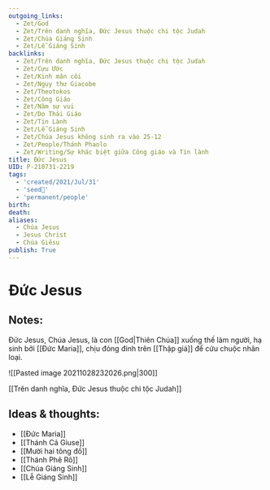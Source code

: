 ```yaml
---
outgoing_links:
  - Zet/God
  - Zet/Trên danh nghĩa, Đức Jesus thuộc chi tộc Judah
  - Zet/Chúa Giáng Sinh
  - Zet/Lễ Giáng Sinh
backlinks:
  - Zet/Trên danh nghĩa, Đức Jesus thuộc chi tộc Judah
  - Zet/Cựu Ước
  - Zet/Kinh mân côi
  - Zet/Ngụy thư Giacobe
  - Zet/Theotokos
  - Zet/Công Giáo
  - Zet/Năm sự vui
  - Zet/Do Thái Giáo
  - Zet/Tin Lành
  - Zet/Lễ Giáng Sinh
  - Zet/Chúa Jesus không sinh ra vào 25-12
  - Zet/People/Thánh Phaolo
  - Zet/Writing/Sự khác biệt giữa Công giáo và Tin lành
title: Đức Jesus
UID: P-210731-2219
tags:
  - 'created/2021/Jul/31'
  - 'seed🥜'
  - 'permanent/people'
birth: 
death: 
aliases:
  - Chúa Jesus
  - Jesus Christ
  - Chúa Giêsu
publish: True
---
```

# Đức Jesus

## Notes:

Đức Jesus, Chúa Jesus, là con [[God|Thiên Chúa]] xuống thế làm người, hạ sinh bởi [[Đức Maria]], chịu đóng đinh trên [[Thập giá]] để cứu chuộc nhân loại.

![[Pasted image 20211028232026.png|300]]

[[Trên danh nghĩa, Đức Jesus thuộc chi tộc Judah]]

## Ideas & thoughts:
- [[Đức Maria]]
- [[Thánh Cả Giuse]]
- [[Mười hai tông đồ]]
- [[Thánh Phê Rô]]
- [[Chúa Giáng Sinh]]
- [[Lễ Giáng Sinh]]


